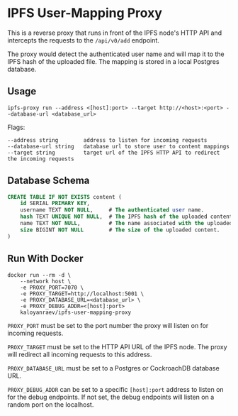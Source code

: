 # IPFS User-Mapping Proxy

This is a reverse proxy that runs in front of the IPFS node's HTTP API and intercepts the requests to the `/api/v0/add` endpoint.

The proxy would detect the authenticated user name and will map it to the IPFS hash of the uploaded file. The mapping is stored in a local Postgres database.

## Usage

```
ipfs-proxy run --address <[host]:port> --target http://<host>:<port> --database-url <database_url>
```
Flags:
```
--address string        address to listen for incoming requests
--database-url string   database url to store user to content mappings
--target string         target url of the IPFS HTTP API to redirect the incoming requests
```

## Database Schema

```sql
CREATE TABLE IF NOT EXISTS content (
	id SERIAL PRIMARY KEY,
	username TEXT NOT NULL,     # The authenticated user name.
	hash TEXT UNIQUE NOT NULL,  # The IPFS hash of the uploaded content.
	name TEXT NOT NULL,         # The name associated with the uploaded content, usually file name.
	size BIGINT NOT NULL        # The size of the uploaded content.
)
```
## Run With Docker

```
docker run --rm -d \
    --network host \
    -e PROXY_PORT=7070 \
    -e PROXY_TARGET=http://localhost:5001 \
    -e PROXY_DATABASE_URL=<database_url> \
	-e PROXY_DEBUG_ADDR=<[host]:port>
    kaloyanraev/ipfs-user-mapping-proxy
```

`PROXY_PORT` must be set to the port number the proxy will listen on for incoming requests.

`PROXY_TARGET` must be set to the HTTP API URL of the IPFS node. The proxy will redirect all incoming requests to this address.

`PROXY_DATABASE_URL` must be set to a Postgres or CockroachDB database URL.

`PROXY_DEBUG_ADDR` can be set to a specific `[host]:port` address to listen on for the debug endpoints. If not set, the debug endpoints will listen on a random port on the localhost. 